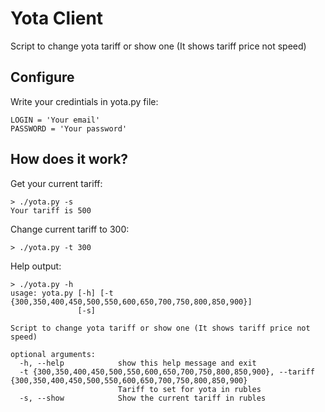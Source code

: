 # Yota Client

Script to change yota tariff or show one (It shows tariff price not speed)

## Configure
Write your credintials in yota.py file:
```
LOGIN = 'Your email'
PASSWORD = 'Your password'
```

## How does it work?
Get your current tariff:

```
> ./yota.py -s
Your tariff is 500
```

Сhange current tariff to 300:

```
> ./yota.py -t 300
```

Help output:

```
> ./yota.py -h
usage: yota.py [-h] [-t {300,350,400,450,500,550,600,650,700,750,800,850,900}]
               [-s]

Script to change yota tariff or show one (It shows tariff price not speed)

optional arguments:
  -h, --help            show this help message and exit
  -t {300,350,400,450,500,550,600,650,700,750,800,850,900}, --tariff {300,350,400,450,500,550,600,650,700,750,800,850,900}
                        Tariff to set for yota in rubles
  -s, --show            Show the current tariff in rubles

```
